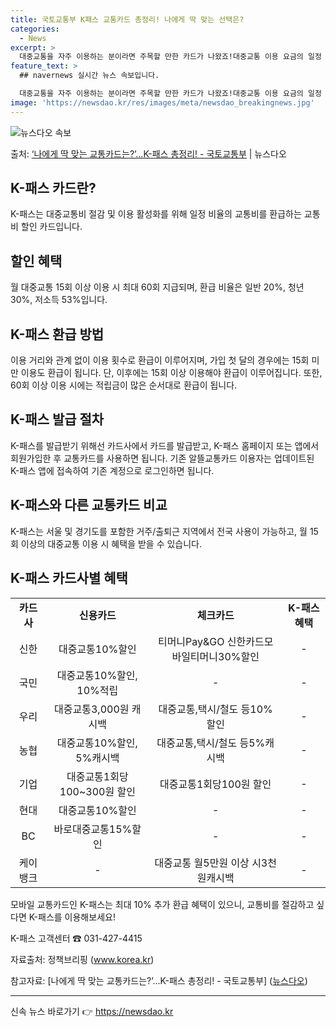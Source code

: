 ```yaml
---
title: 국토교통부 K패스 교통카드 총정리! 나에게 딱 맞는 선택은?
categories:
  - News
excerpt: >
  대중교통을 자주 이용하는 분이라면 주목할 만한 카드가 나왔죠!대중교통 이용 요금의 일정 비율을 환급해 주는 …
feature_text: >
  ## navernews 실시간 뉴스 속보입니다.

  대중교통을 자주 이용하는 분이라면 주목할 만한 카드가 나왔죠!대중교통 이용 요금의 일정 비율을 환급해 주는 …
image: 'https://newsdao.kr/res/images/meta/newsdao_breakingnews.jpg'
---
```


![뉴스다오 속보](https://newsdao.kr/res/images/meta/newsdao_breakingnews.jpg)

<p>출처: <a href="https://newsdao.kr/3794" rel="dofollow">‘나에게 딱 맞는 교통카드는?’…K-패스 총정리! - 국토교통부</a> | 뉴스다오</p>

<h2 data-ke-size="size26">K-패스 카드란?</h2>
<p data-ke-size="size16">K-패스는 대중교통비 절감 및 이용 활성화를 위해 일정 비율의 교통비를 환급하는 교통비 할인 카드입니다.</p>

<h2 data-ke-size="size26">할인 혜택</h2>
<p data-ke-size="size16">월 대중교통 15회 이상 이용 시 최대 60회 지급되며, 환급 비율은 일반 20%, 청년 30%, 저소득 53%입니다.</p>

<h2 data-ke-size="size26">K-패스 환급 방법</h2>
<p data-ke-size="size16">이용 거리와 관계 없이 이용 횟수로 환급이 이루어지며, 가입 첫 달의 경우에는 15회 미만 이용도 환급이 됩니다. 단, 이후에는 15회 이상 이용해야 환급이 이루어집니다. 또한, 60회 이상 이용 시에는 적립금이 많은 순서대로 환급이 됩니다.</p>

<h2 data-ke-size="size26">K-패스 발급 절차</h2>
<p data-ke-size="size16">K-패스를 발급받기 위해선 카드사에서 카드를 발급받고, K-패스 홈페이지 또는 앱에서 회원가입한 후 교통카드를 사용하면 됩니다. 기존 알뜰교통카드 이용자는 업데이트된 K-패스 앱에 접속하여 기존 계정으로 로그인하면 됩니다.</p>

<h2 data-ke-size="size26">K-패스와 다른 교통카드 비교</h2>
<p data-ke-size="size16">K-패스는 서울 및 경기도를 포함한 거주/출퇴근 지역에서 전국 사용이 가능하고, 월 15회 이상의 대중교통 이용 시 혜택을 받을 수 있습니다.</p>

<h2 data-ke-size="size26">K-패스 카드사별 혜택</h2>
<table>
	<tr>
		<td style="text-align: center; height: 17px;"><b>카드사</b></td>
		<td style="text-align: center; height: 17px;"><b>신용카드</b></td>
		<td style="text-align: center; height: 17px;"><b>체크카드</b></td>
		<td style="text-align: center; height: 17px;"><b>K-패스 혜택</b></td>
	</tr>
	<tr>
		<td style="text-align: center; height: 17px;">신한</td>
		<td style="text-align: center; height: 17px;">대중교통10%할인</td>
		<td style="text-align: center; height: 17px;">티머니Pay&GO 신한카드모바일티머니30%할인</td>
		<td style="text-align: center; height: 17px;">-</td>
	</tr>
	<tr>
		<td style="text-align: center; height: 17px;">국민</td>
		<td style="text-align: center; height: 17px;">대중교통10%할인, 10%적립</td>
		<td style="text-align: center; height: 17px;">-</td>
		<td style="text-align: center; height: 17px;">-</td>
	</tr>
	<tr>
		<td style="text-align: center; height: 17px;">우리</td>
		<td style="text-align: center; height: 17px;">대중교통3,000원 캐시백</td>
		<td style="text-align: center; height: 17px;">대중교통,택시/철도 등10%할인</td>
		<td style="text-align: center; height: 17px;">-</td>
	</tr>
	<tr>
		<td style="text-align: center; height: 17px;">농협</td>
		<td style="text-align: center; height: 17px;">대중교통10%할인, 5%캐시백</td>
		<td style="text-align: center; height: 17px;">대중교통,택시/철도 등5%캐시백</td>
		<td style="text-align: center; height: 17px;">-</td>
	</tr>
	<tr>
		<td style="text-align: center; height: 17px;">기업</td>
		<td style="text-align: center; height: 17px;">대중교통1회당100~300원 할인</td>
		<td style="text-align: center; height: 17px;">대중교통1회당100원 할인</td>
		<td style="text-align: center; height: 17px;">-</td>
	</tr>
	<tr>
		<td style="text-align: center; height: 17px;">현대</td>
		<td style="text-align: center; height: 17px;">대중교통10%할인</td>
		<td style="text-align: center; height: 17px;">-</td>
		<td style="text-align: center; height: 17px;">-</td>
	</tr>
	<tr>
		<td style="text-align: center; height: 17px;">BC</td>
		<td style="text-align: center; height: 17px;">바로대중교통15%할인</td>
		<td style="text-align: center; height: 17px;">-</td>
		<td style="text-align: center; height: 17px;">-</td>
	</tr>
	<tr>
		<td style="text-align: center; height: 17px;">케이뱅크</td>
		<td style="text-align: center; height: 17px;">-</td>
		<td style="text-align: center; height: 17px;">대중교통 월5만원 이상 시3천원캐시백</td>
		<td style="text-align: center; height: 17px;">-</td>
	</tr>
</table>

<p data-ke-size="size16">모바일 교통카드인 K-패스는 최대 10% 추가 환급 혜택이 있으니, 교통비를 절감하고 싶다면 K-패스를 이용해보세요!</p>
<p data-ke-size="size16">K-패스 고객센터 ☎ 031-427-4415</p>
<p data-ke-size="size16">자료출처: 정책브리핑 (<a href="https://www.korea.kr" target="_blank">www.korea.kr</a>)</p>
<p data-ke-size="size16">참고자료: [나에게 딱 맞는 교통카드는?’…K-패스 총정리! - 국토교통부] (<a href="https://newsdao.kr/3794" target="_blank">뉴스다오</a>)</p>
<hr> 

신속 뉴스 바로가기 👉 <a href="https://newsdao.kr" rel="dofollow">https://newsdao.kr</a>


